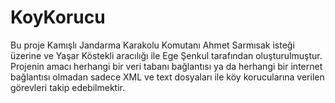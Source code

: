 # KoyKorucu

Bu proje Kamışlı Jandarma Karakolu Komutanı Ahmet Sarmısak isteği üzerine ve Yaşar Köstekli aracılığı ile Ege Şenkul tarafından oluşturulmuştur. Projenin amacı herhangi bir veri tabanı bağlantısı ya da herhangi bir internet bağlantısı olmadan sadece XML ve text dosyaları ile köy korucularına verilen görevleri takip edebilmektir.

